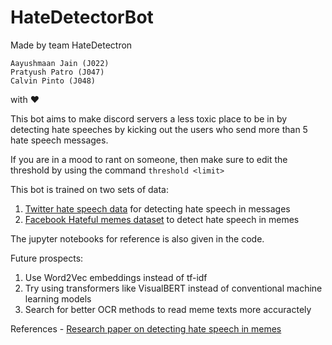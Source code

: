 # HateDetectorBot 

Made by team HateDetectron<br>
```
Aayushmaan Jain (J022)
Pratyush Patro (J047)
Calvin Pinto (J048)
```
with ❤

This bot aims to make discord servers a less toxic place to be in by detecting hate speeches by kicking out the users who send more than 5 hate speech messages. 

If you are in a mood to rant on someone, then make sure to edit the threshold by using the command ```threshold <limit>```

This bot is trained on two sets of data:<br>
1. <a href="https://www.kaggle.com/datasets/mrmorj/hate-speech-and-offensive-language-dataset">Twitter hate speech data</a> for detecting hate speech in messages
2. <a href="https://www.kaggle.com/datasets/parthplc/facebook-hateful-meme-dataset">Facebook Hateful memes dataset</a> to detect hate speech in memes

The jupyter notebooks for reference is also given in the code.

Future prospects:
1. Use Word2Vec embeddings instead of tf-idf
2. Try using transformers like VisualBERT instead of conventional machine learning models
3. Search for better OCR methods to read meme texts more accuractely


References - <a href="https://arxiv.org/pdf/2012.12975.pdf">Research paper on detecting hate speech in memes</a>